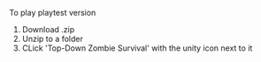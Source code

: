 To play playtest version
1. Download .zip
2. Unzip to a folder
3. CLick 'Top-Down Zombie Survival' with the unity icon next to it
